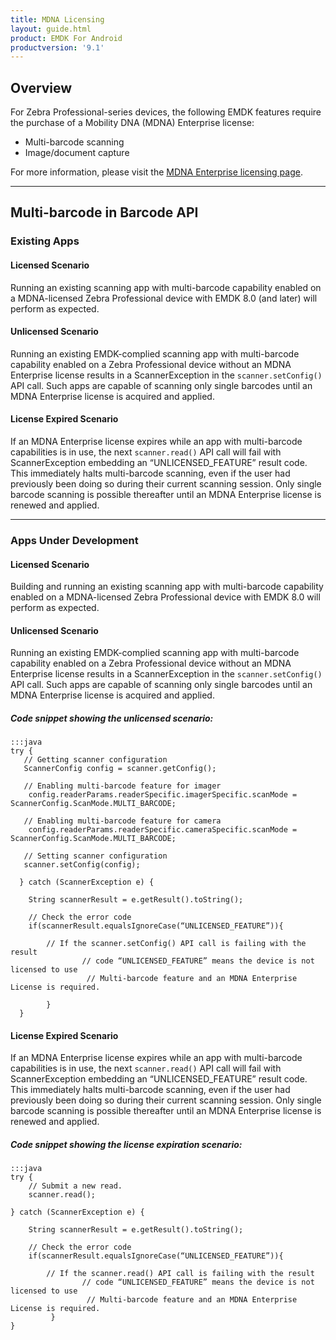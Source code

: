```yaml
---
title: MDNA Licensing
layout: guide.html
product: EMDK For Android
productversion: '9.1'
---
```


## Overview

For Zebra Professional-series devices, the following EMDK features require the purchase of a Mobility DNA (MDNA) Enterprise license: 

* Multi-barcode scanning
* Image/document capture

For more information, please visit the [MDNA Enterprise licensing page](/licensing). 

-----

## Multi-barcode in Barcode API

### Existing Apps  

#### Licensed Scenario 

Running an existing scanning app with multi-barcode capability enabled on a MDNA-licensed Zebra Professional device with EMDK 8.0 (and later) will perform as expected.

#### Unlicensed Scenario 

Running an existing EMDK-complied scanning app with multi-barcode capability enabled on a Zebra Professional device without an MDNA Enterprise license results in a ScannerException in the `scanner.setConfig()` API call. Such apps are capable of scanning only single barcodes until an MDNA Enterprise license is acquired and applied. 

#### License Expired Scenario

If an MDNA Enterprise license expires while an app with multi-barcode capabilities is in use, the next `scanner.read()` API call will fail with ScannerException embedding an “UNLICENSED_FEATURE” result code. This immediately halts multi-barcode scanning, even if the user had previously been doing so during their current scanning session. Only single barcode scanning is possible thereafter until an MDNA Enterprise license is renewed and applied. 

-----

### Apps Under Development 

#### Licensed Scenario

Building and running an existing scanning app with multi-barcode capability enabled on a MDNA-licensed Zebra Professional device with EMDK 8.0 will perform as expected.

#### Unlicensed Scenario

Running an existing EMDK-complied scanning app with multi-barcode capability enabled on a Zebra Professional device without an MDNA Enterprise license results in a ScannerException in the `scanner.setConfig()` API call. Such apps are capable of scanning only single barcodes until an MDNA Enterprise license is acquired and applied. 

##### Code snippet showing the unlicensed scenario:

    :::java
    try {
       // Getting scanner configuration
       ScannerConfig config = scanner.getConfig();

       // Enabling multi-barcode feature for imager 
        config.readerParams.readerSpecific.imagerSpecific.scanMode = ScannerConfig.ScanMode.MULTI_BARCODE;

       // Enabling multi-barcode feature for camera
        config.readerParams.readerSpecific.cameraSpecific.scanMode = ScannerConfig.ScanMode.MULTI_BARCODE;

       // Setting scanner configuration
       scanner.setConfig(config);

      } catch (ScannerException e) {

        String scannerResult = e.getResult().toString();
                    
        // Check the error code
        if(scannerResult.equalsIgnoreCase(“UNLICENSED_FEATURE”)){
                
            // If the scanner.setConfig() API call is failing with the result 
                    // code “UNLICENSED_FEATURE” means the device is not licensed to use
                     // Multi-barcode feature and an MDNA Enterprise License is required.
                  
            }
      }


#### License Expired Scenario

If an MDNA Enterprise license expires while an app with multi-barcode capabilities is in use, the next `scanner.read()` API call will fail with ScannerException embedding an “UNLICENSED_FEATURE” result code. This immediately halts multi-barcode scanning, even if the user had previously been doing so during their current scanning session. Only single barcode scanning is possible thereafter until an MDNA Enterprise license is renewed and applied. 

##### Code snippet showing the license expiration scenario:

    :::java
    try {
        // Submit a new read.
        scanner.read();

    } catch (ScannerException e) {

        String scannerResult = e.getResult().toString();
                    
        // Check the error code
        if(scannerResult.equalsIgnoreCase(“UNLICENSED_FEATURE”)){
                
            // If the scanner.read() API call is failing with the result 
                    // code “UNLICENSED_FEATURE” means the device is not licensed to use
                     // Multi-barcode feature and an MDNA Enterprise License is required.
             }
    }


